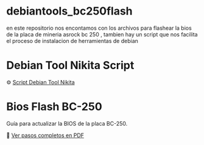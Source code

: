 # debiantools_bc250flash
en este repositorio nos encontamos con los archivos para flashear la bios de la placa de mineria asrock bc 250 , tambien hay un script que nos facilita el proceso de instalacion de herramientas de debian 
# Debian Tool Nikita Script
⚙️ [Script Debian Tool Nikita](Debian%20tool%20Nikita.sh)



# Bios Flash BC-250

Guía para actualizar la BIOS de la placa BC-250.

📄 [Ver pasos completos en PDF](Actualizar%20Bios%20BC%20250/Pasos%20a%20seguir%20Flash%20Bc250.pdf)
